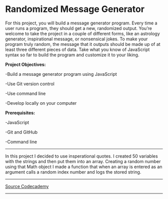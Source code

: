 # Randomized Message Generator

For this project, you will build a message generator program. Every time a user runs a program, they should get a new, randomized output. You’re welcome to take the project in a couple of different forms, like an astrology generator, inspirational message, or nonsensical jokes. To make your program truly random, the message that it outputs should be made up of at least three different pieces of data. Take what you know of JavaScript syntax so far to build the program and customize it to your liking.

**Project Objectives:**

-Build a message generator program using JavaScript

-Use Git version control

-Use command line

-Develop locally on your computer

**Prerequisites:**

-JavaScript

-Git and GitHub

-Command line

---

In this project I decided to use insperational quotes. I created 50 variables with the strings and then put them into an array. Creating a random number using that Math object I made a function that when an array is entered as an argument calls a random index number and logs the stored string.

---

[Source Codecademy](https://www.codecademy.com/paths/full-stack-engineer-career-path/tracks/fscp-javascript-syntax-portfolio-project/modules/fscp-mixed-messages/kanban_projects/mixed-messages)

---

